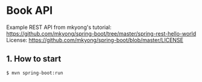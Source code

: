 # Book API

Example REST API from mkyong's tutorial: https://github.com/mkyong/spring-boot/tree/master/spring-rest-hello-world
License: https://github.com/mkyong/spring-boot/blob/master/LICENSE

## 1. How to start
```
$ mvn spring-boot:run
```